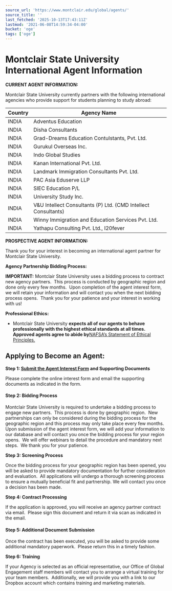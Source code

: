 ```yaml
---
source_url: 'https://www.montclair.edu/global/agents/'
source_title: ''
last_fetched: '2025-10-13T17:43:11Z'
lastmod: '2021-06-08T14:59:34-04:00'
bucket: 'oge'
tags: ['oge']
---
```


# Montclair State University International Agent Information

**CURRENT AGENT INFORMATION:**

Montclair State University currently partners with the following international agencies who provide support for students planning to study abroad:

| **Country** | **Agency Name** |
| --- | --- |
| INDIA | Adventus Education |
| INDIA | Disha Consultants |
| INDIA | Grad-Dreams Education Contulstants, Pvt. Ltd. |
| INDIA | Gurukul Overseas Inc. |
| INDIA | Indo Global Studies |
| INDIA | Kanan International Pvt. Ltd. |
| INDIA | Landmark Immigration Consultants Pvt. Ltd. |
| INDIA | PAC Asia Eduserve LLP |
| INDIA | SIEC Education P/L |
| INDIA | University Study Inc. |
| INDIA | V&U Intellect Consultants (P) Ltd. (CMD Intellect Consultants) |
| INDIA | Winny Immigration and Education Services Pvt. Ltd. |
| INDIA | Yathapu Consulting Pvt. Ltd., I20fever |

**PROSPECTIVE AGENT INFORMATION:**

Thank you for your interest in becoming an international agent partner for Montclair State University.

**Agency Partnership Bidding Process:**

**IMPORTANT:** Montclair State University uses a bidding process to contract new agency partners.  This process is conducted by geographic region and done only every few months.  Upon completion of the agent interest form, we will retain your information and will contact you when the next bidding process opens.  Thank you for your patience and your interest in working with us!

**Professional Ethics:**

* Montclair State University **expects all of our agents to behave professionally with the highest ethical standards at all times.  Approved agents agree to abide by**[NAFSA’s Statement of Ethical Principles.](https://www.nafsa.org/about-us/about-nafsa/nafsas-statement-ethical-principles)

## Applying to Become an Agent:

**Step 1: [Submit the Agent Interest Form](https://www.montclair.edu/global/agent-interest-form/) and Supporting Documents**

Please complete the online interest form and email the supporting documents as indicated in the form.

#### Step 2: Bidding Process

Montclair State University is required to undertake a bidding process to engage new partners.  This process is done by geographic region.  New partnerships can only be considered during the bidding process for the geographic region and this process may only take place every few months.  Upon submission of the agent interest form, we will add your information to our database and will contact you once the bidding process for your region opens.  We will offer webinars to detail the procedure and mandatory next steps.  We thank you for your patience.

**Step 3: Screening Process**

Once the bidding process for your geographic region has been opened, you will be asked to provide mandatory documentation for further consideration and evaluation.  All applications will undergo a thorough screening process to ensure a mutually beneficial fit and partnership. We will contact you once a decision has been made.

**Step 4: Contract Processing**

If the application is approved, you will receive an agency partner contract via email.  Please sign this document and return it via scan as indicated in the email.

#### Step 5: Additional Document Submission

Once the contract has been executed, you will be asked to provide some additional mandatory paperwork.  Please return this in a timely fashion.

**Step 6: Training**

If your Agency is selected as an official representative, our Office of Global Engagement staff members will contact you to arrange a virtual training for your team members.  Additionally, we will provide you with a link to our Dropbox account which contains training and marketing materials.